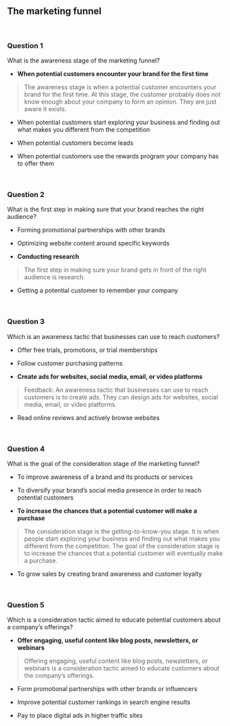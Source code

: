 ## The marketing funnel

<br>

### Question 1

What is the awareness stage of the marketing funnel?

- **When potential customers encounter your brand for the first time**

> The awareness stage is when a potential customer encounters your brand for the first time. At this stage, the customer probably does not know enough about your company to form an opinion. They are just aware it exists. 


- When potential customers start exploring your business and finding out what makes you different from the competition


- When potential customers become leads


- When potential customers use the rewards program your company has to offer them

<br>

### Question 2

What is the first step in making sure that your brand reaches the right audience?

- Forming promotional partnerships with other brands


- Optimizing website content around specific keywords


- **Conducting research**

> The first step in making sure your brand gets in front of the right audience is research.


- Getting a potential customer to remember your company

<br>

### Question 3

Which is an awareness tactic that businesses can use to reach customers?

- Offer free trials, promotions, or trial memberships


- Follow customer purchasing patterns


- **Create ads for websites, social media, email, or video platforms**

> Feedback: An awareness tactic that businesses can use to reach customers is to create ads. They can design ads for websites, social media, email, or video platforms.


- Read online reviews and actively browse websites

<br>

### Question 4

What is the goal of the consideration stage of the marketing funnel?

- To improve awareness of a brand and its products or services


- To diversify your brand’s social media presence in order to reach potential customers


- **To increase the chances that a potential customer will make a purchase**

> The consideration stage is the getting-to-know-you stage. It is when people start exploring your business and finding out what makes you different from the competition. The goal of the consideration stage is to increase the chances that a potential customer will eventually make a purchase.

- To grow sales by creating brand awareness and customer loyalty

<br>

### Question 5

Which is a consideration tactic aimed to educate potential customers about a company’s offerings?

- **Offer engaging, useful content like blog posts, newsletters, or webinars**

> Offering engaging, useful content like blog posts, newsletters, or webinars is a consideration tactic aimed to educate customers about the company’s offerings.


- Form promotional partnerships with other brands or influencers


- Improve potential customer rankings in search engine results


- Pay to place digital ads in higher traffic sites


